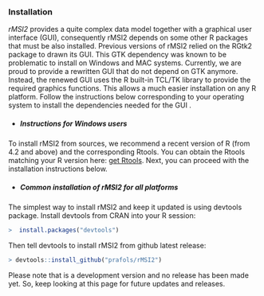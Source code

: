 ### Installation

*rMSI2* provides a quite complex data model together with a graphical user interface (GUI), consequently rMSI2 depends on some other R packages that must be also installed. Previous versions of rMSI2 relied on the RGtk2 package to drawn its GUI. This GTK dependency was known to be problematic to install on Windows and MAC systems. Currently, we are proud to provide a rewritten GUI that do not depend on GTK anymore. Instead, the renewed GUI uses the R built-in TCL/TK library to provide the required graphics functions. This allows a much easier installation on any R platform. 
Follow the instructions below corresponding to your operating system to install the dependencies needed for the GUI .

* ##### Instructions for Windows users
To install rMSI2 from sources, we recommend a recent version of R (from 4.2 and above) and the corresponding Rtools. You can obtain the Rtools matching your R version here: [get Rtools](https://cran.r-project.org/bin/windows/Rtools/ "Rtools"). Next, you can proceed with the installation instructions below.

* ##### Common installation of rMSI2 for all platforms
The simplest way to install rMSI2 and keep it updated is using devtools package. Install devtools from CRAN into your R session:
```R
>  install.packages("devtools")
```
Then tell devtools to install rMSI2 from github latest release:
```R
> devtools::install_github("prafols/rMSI2")
```

Please note that is a development version and no release has been made yet. So, keep looking at this page for future updates and releases.

